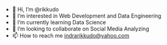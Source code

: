 - 👋 Hi, I’m @rikkudo
- 👀 I’m interested in Web Development and Data Engineering
- 🌱 I’m currently learning Data Science
- 💞️ I’m looking to collaborate on Social Media Analyzing
- 📫 How to reach me indrarikkudo@yahoo.com

<!---
rikkudo/rikkudo is a ✨ special ✨ repository because its `README.md` (this file) appears on your GitHub profile.
You can click the Preview link to take a look at your changes.
--->
